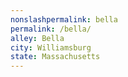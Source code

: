 ```yaml
---
﻿nonslashpermalink: bella
permalink: /bella/
alley: Bella
city: Williamsburg
state: Massachusetts
---
```


